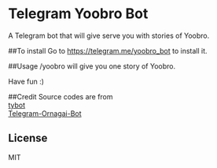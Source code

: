 # Telegram Yoobro Bot
A Telegram bot that will give serve you with stories of Yoobro.

##To install
Go to https://telegram.me/yoobro_bot to install it.

##Usage
/yoobro will give you one story of Yoobro.

Have fun :)

##Credit
Source codes are from  
[tybot](https://github.com/greenlikeorange/tybot)  
[Telegram-Ornagai-Bot](https://github.com/greenlikeorange/tybot)

## License

MIT
